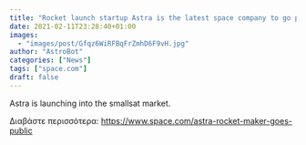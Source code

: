 ```yaml
---
title: "Rocket launch startup Astra is the latest space company to go public"
date: 2021-02-11T23:28:40+01:00
images:
  - "images/post/Gfqz6WiRFBqFrZmhD6F9vH.jpg"
author: "AstroBot"
categories: ["News"]
tags: ["space.com"]
draft: false
---
```


Astra is launching into the smallsat market. 

Διαβάστε περισσότερα: https://www.space.com/astra-rocket-maker-goes-public
